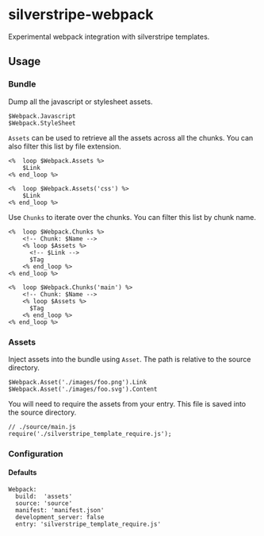 # silverstripe-webpack
Experimental webpack integration with silverstripe templates.

## Usage

### Bundle
Dump all the javascript or stylesheet assets.

```
$Webpack.Javascript
$Webpack.StyleSheet
```

``Assets`` can be used to retrieve all the assets across all the chunks. You can also filter
this list by file extension.

```
<%  loop $Webpack.Assets %>
    $Link
<% end_loop %>

<%  loop $Webpack.Assets('css') %>
    $Link
<% end_loop %>

```

Use ``Chunks`` to iterate over the chunks. You can filter this list by chunk name.
```
<%  loop $Webpack.Chunks %>
    <!-- Chunk: $Name -->
    <% loop $Assets %>
      <!-- $Link -->
      $Tag
    <% end_loop %>
<% end_loop %>

<%  loop $Webpack.Chunks('main') %>
    <!-- Chunk: $Name -->
    <% loop $Assets %>
      $Tag
    <% end_loop %>
<% end_loop %>

```

### Assets
Inject assets into the bundle using ``Asset``. The path is relative to the source directory.

```
$Webpack.Asset('./images/foo.png').Link
$Webpack.Asset('./images/foo.svg').Content
```

You will need to require the assets from your entry. This file is saved into the source directory.

```
// ./source/main.js
require('./silverstripe_template_require.js');
```

### Configuration
#### Defaults

```
Webpack:
  build:  'assets'
  source: 'source'
  manifest: 'manifest.json'
  development_server: false
  entry: 'silverstripe_template_require.js'
```